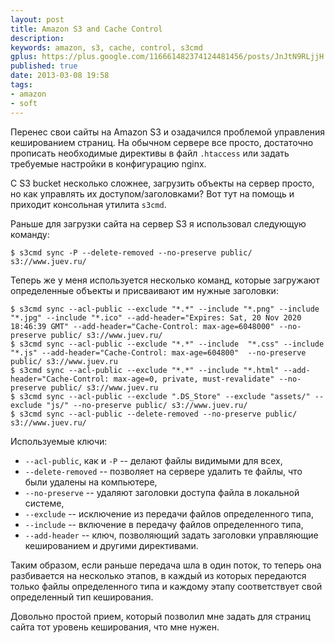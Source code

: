 ```yaml
---
layout: post
title: Amazon S3 and Cache Control
description: 
keywords: amazon, s3, cache, control, s3cmd
gplus: https://plus.google.com/116661482374124481456/posts/JnJtN9RLjjH
published: true
date: 2013-03-08 19:58
tags:
- amazon
- soft
---
```


Перенес свои сайты на Amazon S3 и озадачился проблемой управления кешированием страниц. На обычном сервере все просто, достаточно прописать необходимые директивы в файл `.htaccess` или задать требуемые настройки в конфигурацию nginx.

С S3 bucket несколько сложнее, загрузить объекты на сервер просто, но как управлять их доступом/заголовками? Вот тут на помощь и приходит консольная утилита `s3cmd`.

Раньше для загрузки сайта на сервер S3 я использовал следующую команду:

    $ s3cmd sync -P --delete-removed --no-preserve public/ s3://www.juev.ru/

Теперь же у меня используется несколько команд, которые загружают определенные объекты и присваивают им нужные заголовки:

    $ s3cmd sync --acl-public --exclude "*.*" --include "*.png" --include "*.jpg" --include "*.ico" --add-header="Expires: Sat, 20 Nov 2020 18:46:39 GMT" --add-header="Cache-Control: max-age=6048000" --no-preserve public/ s3://www.juev.ru/
    $ s3cmd sync --acl-public --exclude "*.*" --include  "*.css" --include "*.js" --add-header="Cache-Control: max-age=604800"  --no-preserve public/ s3://www.juev.ru    
    $ s3cmd sync --acl-public --exclude "*.*" --include "*.html" --add-header="Cache-Control: max-age=0, private, must-revalidate" --no-preserve public/ s3://www.juev.ru    
    $ s3cmd sync --acl-public --exclude ".DS_Store" --exclude "assets/" --exclude "js/" --no-preserve public/ s3://www.juev.ru/    
    $ s3cmd sync --acl-public --delete-removed --no-preserve public/ s3://www.juev.ru/
  
Используемые ключи:

* `--acl-public`, как и `-P` -- делают файлы видимыми для всех, 
* `--delete-removed` -- позволяет на сервере удалить те файлы, что были удалены на компьютере,
* `--no-preserve` -- удаляют заголовки доступа файла в локальной системе,
* `--exclude` -- исключение из передачи файлов определенного типа,
* `--include` -- включение в передачу файлов определенного типа,
* `--add-header` -- ключ, позволяющий задать заголовки управляющие кешированием и другими директивами.

Таким образом, если раньше передача шла в один поток, то теперь она разбивается на несколько этапов, в каждый из которых передаются только файлы определенного типа и каждому этапу соответствует свой определенный тип кеширования.

Довольно простой прием, который позволил мне задать для страниц сайта тот уровень кеширования, что мне нужен.